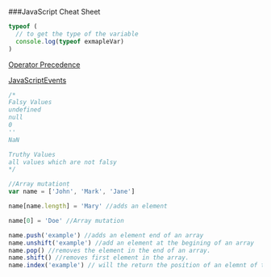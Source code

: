 ###JavaScript Cheat Sheet

```js
typeof (
  // to get the type of the variable
  console.log(typeof exmapleVar)
)
```

[Operator Precedence](https://developer.mozilla.org/en-US/docs/Web/JavaScript/Reference/Operators/Operator_Precedence)

[JavaScriptEvents](https://developer.mozilla.org/en-US/docs/Web/Events)

```js
/*
Falsy Values
undefined
null
0
''
NaN

Truthy Values
all values which are not falsy
*/

//Array mutationṭ
var name = ['John', 'Mark', 'Jane']

name[name.length] = 'Mary' //adds an element

name[0] = 'Doe' //Array mutation

name.push('example') //adds an element end of an array
name.unshift('example') //add an element at the begining of an array
name.pop() //removes the element in the end of an array.
name.shift() //removes first element in the array.
name.index('example') // will the return the position of an elemnt of the array we pass, else return -1.
```
